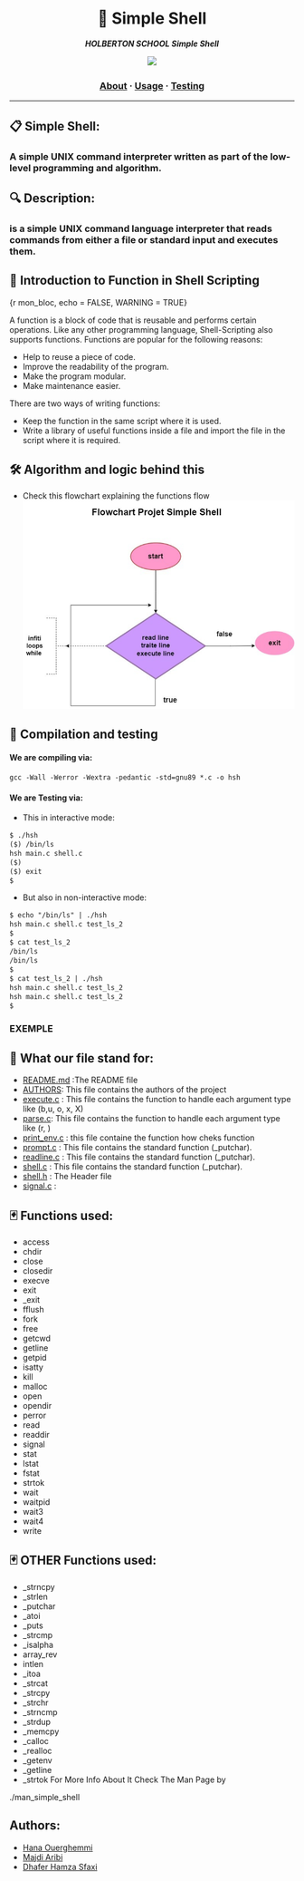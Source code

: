 <h1 align="center">
	🔑 Simple Shell
</h1>

<p align="center">
	<b><i>HOLBERTON SCHOOL Simple Shell</i></b><br>
</p>

<p align="center">
<img src="https://media0.giphy.com/media/gU25raLP4pUu4/giphy.gif?cid=790b76116e2a388f5f6f10d0313c30e62b755121af79704b&rid=giphy.gif&ct=g" >
</p>

<h3 align="center">
	<a href="#Description">About</a>
	<span> · </span>
	<a href="#Algorithm-and-logic-behind-this">Usage</a>
	<span> · </span>
	<a href="#Compilation-and-testing">Testing</a>
</h3>

---

## 📋 Simple Shell:

 <h3 simple_shell </h3> A simple UNIX command interpreter written as part of the low-level programming and algorithm.

## 🔍 Description: 

 <h3 simple_shell </h3>  is a simple UNIX command language interpreter that reads commands from either a file or standard input and executes them.


## 📇  Introduction to Function in Shell Scripting
{r mon_bloc, echo = FALSE, WARNING = TRUE}

A function is a block of code that is reusable and performs certain operations. Like any other programming language, Shell-Scripting also supports functions. Functions are popular for the following reasons:

* Help to reuse a piece of code.
* Improve the readability of the program.
* Make the program modular.
* Make maintenance easier.

There are two ways of writing functions:

* Keep the function in the same script where it is used.
* Write a library of useful functions inside a file and import the file in the script where it is required.

## 🛠️  Algorithm and logic behind this
* Check this flowchart explaining the functions flow
![flowchart](flowchart.jpg)

## 🔭  Compilation and testing

#### We are compiling via:
```
gcc -Wall -Werror -Wextra -pedantic -std=gnu89 *.c -o hsh
```
#### We are Testing via:

* This in interactive mode:
```
$ ./hsh
($) /bin/ls
hsh main.c shell.c
($)
($) exit
$
```
* But also in non-interactive mode:
```
$ echo "/bin/ls" | ./hsh
hsh main.c shell.c test_ls_2
$
$ cat test_ls_2
/bin/ls
/bin/ls
$
$ cat test_ls_2 | ./hsh
hsh main.c shell.c test_ls_2
hsh main.c shell.c test_ls_2
$
```
### EXEMPLE


## 🎯  What our file stand for:

* [README.md](https://github.com/HanaOuerghemmi/holbertonschool-simple_shell/blob/main/README.md) :The README file
* [AUTHORS](https://github.com/HanaOuerghemmi/holbertonschool-simple_shell):  This file contains the authors of the project
* [execute.c](https://github.com/HanaOuerghemmi/holbertonschool-simple_shell/blob/main/execute.c) : This file contains the function to handle each argument type like (b,u, o, x, X)
* [parse.c](https://github.com/HanaOuerghemmi/holbertonschool-simple_shell/blob/main/parse.c): This file contains the function to handle each argument type like (r, )
* [print_env.c](https://github.com/HanaOuerghemmi/holbertonschool-simple_shell/blob/main/print_env.c) : this file containe the function how cheks function 
* [prompt.c](https://github.com/HanaOuerghemmi/holbertonschool-simple_shell/blob/main/prompt.c) : This file contains the standard function (_putchar).
* [readline.c](https://github.com/HanaOuerghemmi/holbertonschool-simple_shell/blob/main/readline.c) : This file contains the standard function (_putchar).
* [shell.c](https://github.com/HanaOuerghemmi/holbertonschool-simple_shell/blob/main/shell.c) : This file contains the standard function (_putchar).
* [shell.h](https://github.com/HanaOuerghemmi/holbertonschool-simple_shell/blob/main/shell.h) : The Header file
* [signal.c](https://github.com/HanaOuerghemmi/holbertonschool-simple_shell/blob/main/signal.c) :

## 🃏  Functions used:

* access
* chdir
* close
* closedir
* execve
* exit
* _exit
* fflush
* fork
* free
* getcwd
* getline
* getpid
* isatty
* kill
* malloc
* open
* opendir
* perror
* read
* readdir
* signal
* stat
* lstat
* fstat
* strtok
* wait
* waitpid
* wait3
* wait4
* write
 ## 🃏 OTHER Functions used:

* _strncpy
* _strlen
* _putchar
* _atoi
* _puts
* _strcmp
* _isalpha
* array_rev
* intlen
* _itoa
* _strcat
* _strcpy
* _strchr
* _strncmp
* _strdup
* _memcpy
* _calloc
* _realloc
* _getenv
* _getline
* _strtok
For More Info About It Check The Man Page by

./man_simple_shell
## Authors:
* [Hana Ouerghemmi](https://github.com/HanaOuerghemmi)
* [ Majdi Aribi](https://github.com/majdideveloper)
* [Dhafer Hamza Sfaxi](https://github.com/dhaferHS) 
